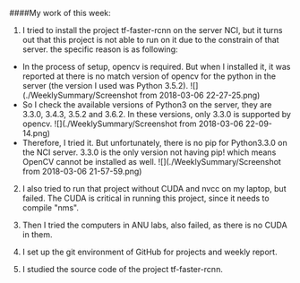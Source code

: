 ####My work of this week:
1. I tried to install the project tf-faster-rcnn on the server NCI, but it turns out that this project is not able to run on it due to the constrain of that server. the specific reason is as following:
- In the process of setup, opencv is required. But when I installed it, it was reported at there is no match version of opencv for the python in the server (the version I used was Python 3.5.2).
  ![](./WeeklySummary/Screenshot from 2018-03-06 22-27-25.png)
- So I check the available versions of Python3 on the server, they are 3.3.0, 3.4.3, 3.5.2 and 3.6.2. In these versions, only 3.3.0 is supported by opencv. 
  ![](./WeeklySummary/Screenshot from 2018-03-06 22-09-14.png)
- Therefore, I tried it. But unfortunately, there is no pip for Python3.3.0 on the NCI server. 3.3.0 is the only version not having pip! which means OpenCV cannot be installed as well.
  ![](./WeeklySummary/Screenshot from 2018-03-06 21-57-59.png)
  
2. I also tried to run that project without CUDA and nvcc on my laptop, but failed. The CUDA is critical in running this project, since it needs to compile "nms".

2. Then I tried the computers in ANU labs, also failed, as there is no CUDA in them.
  
2. I set up the git environment of GitHub for projects and weekly report.

3. I studied the source code of the project tf-faster-rcnn.
